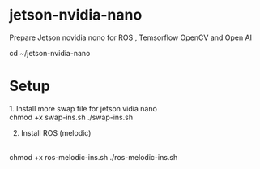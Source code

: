 # jetson-nvidia-nano
Prepare Jetson novidia nono for ROS , Temsorflow OpenCV and Open AI

cd ~/jetson-nvidia-nano
<h1>
Setup
 </h1>
1. Install more swap file for jetson vidia nano
<br>
  chmod +x swap-ins.sh
  ./swap-ins.sh
  
2. Install ROS (melodic)
<br>
  chmod +x ros-melodic-ins.sh
  ./ros-melodic-ins.sh
  
